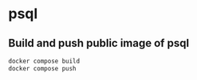 # psql 
## Build and push public image of psql
```bash
docker compose build
docker compose push
```

